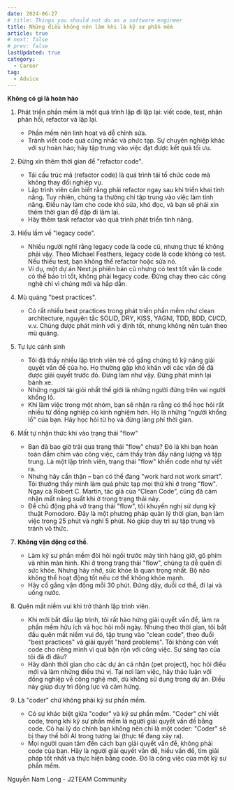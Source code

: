 ```yaml
---
date: 2024-06-27
# title: Things you should not do as a software engineer
title: Những điều không nên làm khi là kỹ sư phần mềm
article: true
# next: false
# prev: false
lastUpdated: true
category:
  - Career
tag:
  - Advice
---
```


<!-- more -->

**Không có gì là hoàn hảo**

1. Phát triển phần mềm là một quá trình lặp đi lặp lại: viết code, test, nhận phản hồi, refactor và lặp lại.

   - Phần mềm nên linh hoạt và dễ chỉnh sửa.
   - Tránh viết code quá cứng nhắc và phức tạp. Sự chuyên nghiệp khác với sự hoàn hảo; hãy tập trung vào việc đạt được kết quả tối ưu.

2. Đừng xin thêm thời gian để "refactor code".

   - Tái cấu trúc mã (refactor code) là quá trình tái tổ chức code mà không thay đổi nghiệp vụ.
   - Lập trình viên cần biết rằng phải refactor ngay sau khi triển khai tính năng. Tuy nhiên, chúng ta thường chỉ tập trung vào việc làm tính năng. Điều này làm cho code khó sửa, khó đọc, và bạn sẽ phải xin thêm thời gian để đập đi làm lại.
   - Hãy thêm task refactor vào quá trình phát triển tính năng.

3. Hiểu lầm về "legacy code".

   - Nhiều người nghĩ rằng legacy code là code cũ, nhưng thực tế không phải vậy. Theo Michael Feathers, legacy code là code không có test. Nếu thiếu test, bạn không thể refactor hoặc sửa nó.
   - Ví dụ, một dự án Next.js phiên bản cũ nhưng có test tốt vẫn là code có thể bảo trì tốt, không phải legacy code. Đừng chạy theo các công nghệ chỉ vì chúng mới và hấp dẫn.

4. Mù quáng "best practices".

   - Có rất nhiều best practices trong phát triển phần mềm như clean architecture, nguyên tắc SOLID, DRY, KISS, YAGNI, TDD, BDD, CI/CD, v.v. Chúng được phát minh với ý định tốt, nhưng không nên tuân theo mù quáng.

5. Tự lực cánh sinh

   - Tôi đã thấy nhiều lập trình viên trẻ cố gắng chứng tỏ kỹ năng giải quyết vấn đề của họ. Họ thường gặp khó khăn với các vấn đề đã được giải quyết trước đó. Đừng làm như vậy. Đừng phát minh lại bánh xe.
   - Những người tài giỏi nhất thế giới là những người đứng trên vai người khổng lồ.
   - Khi làm việc trong một nhóm, bạn sẽ nhận ra rằng có thể học hỏi rất nhiều từ đồng nghiệp có kinh nghiệm hơn. Họ là những "người khổng lồ" của bạn. Hãy học hỏi từ họ và đừng lãng phí thời gian.

6. Mất tự nhận thức khi vào trạng thái "flow"

   - Bạn đã bao giờ trải qua trạng thái "flow" chưa? Đó là khi bạn hoàn toàn đắm chìm vào công việc, cảm thấy tràn đầy năng lượng và tập trung. Là một lập trình viên, trạng thái "flow" khiến code như tự viết ra.
   - Nhưng hãy cẩn thận – bạn có thể đang "work hard not work smart". Tôi thường thấy mình làm quá phức tạp mọi thứ khi ở trong "flow". Ngay cả Robert C. Martin, tác giả của “Clean Code”, cũng đã cảm nhận mất năng suất khi ở trong trạng thái này.
   - Để chủ động phá vỡ trạng thái "flow", tôi khuyến nghị sử dụng kỹ thuật Pomodoro. Đây là một phương pháp quản lý thời gian, bạn làm việc trong 25 phút và nghỉ 5 phút. Nó giúp duy trì sự tập trung và tránh vô thức.

7. **Không vận động cơ thể**.

   - Làm kỹ sư phần mềm đòi hỏi ngồi trước máy tính hàng giờ, gõ phím và nhìn màn hình. Khi ở trong trạng thái "flow", chúng ta dễ quên đi sức khỏe. Nhưng hãy nhớ, sức khỏe là quan trọng nhất. Bộ não không thể hoạt động tốt nếu cơ thể không khỏe mạnh.
   - Hãy cố gắng vận động mỗi 30 phút. Đứng dậy, duỗi cơ thể, đi lại và uống nước.

8. Quên mất niềm vui khi trở thành lập trình viên.

   - Khi mới bắt đầu lập trình, tôi rất hào hứng giải quyết vấn đề, làm ra phần mềm hữu ích và học hỏi mỗi ngày.
     Nhưng theo thời gian, tôi bắt đầu quên mất niềm vui đó, tập trung vào "clean code", theo đuổi "best practices" và giải quyết "hard problems". Tôi không còn viết code cho riêng mình vì quá bận rộn với công việc. Sự sáng tạo của tôi đã đi đâu?
   - Hãy dành thời gian cho các dự án cá nhân (pet project), học hỏi điều mới và làm những điều thú vị. Tại nơi làm việc, hãy thảo luận với đồng nghiệp về công nghệ mới, dù không sử dụng trong dự án. Điều này giúp duy trì động lực và cảm hứng.

9. Là "coder" chứ không phải kỹ sư phần mềm.

   - Có sự khác biệt giữa "coder" và kỹ sư phần mềm. "Coder" chỉ viết code, trong khi kỹ sư phần mềm là người giải quyết vấn đề bằng code. Có hai lý do chính bạn không nên chỉ là một coder:
     "Coder" sẽ bị thay thế bởi AI trong tương lai (thực tế đang xảy ra).
   - Mọi người quan tâm đến cách bạn giải quyết vấn đề, không phải code của bạn.
     Hãy là người giải quyết vấn đề, hiểu vấn đề, tìm giải pháp tốt nhất và thực hiện bằng code. Đó là công việc của một kỹ sư phần mềm.

Nguyễn Nam Long - J2TEAM Community
